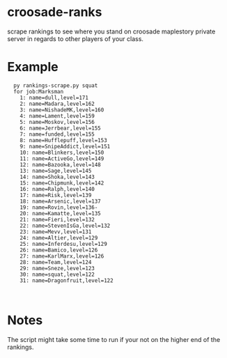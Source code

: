 # croosade-ranks
scrape rankings to see where you stand on croosade maplestory private server in regards to other players of your class.

# Example

```
  py rankings-scrape.py squat
  for job:Marksman
    1: name=dull,level=171
    2: name=Madara,level=162
    3: name=NishadeMK,level=160
    4: name=Lament,level=159
    5: name=Moskov,level=156
    6: name=Jerrbear,level=155
    7: name=funded,level=155
    8: name=Hufflepuff,level=153
    9: name=SnipeAddict,level=151
    10: name=Blinkers,level=150
    11: name=ActiveGo,level=149
    12: name=Bazooka,level=148
    13: name=Sage,level=145
    14: name=Shoka,level=143
    15: name=Chipmunk,level=142
    16: name=Ralph,level=140
    17: name=Risk,level=139
    18: name=Arsenic,level=137
    19: name=Rovin,level=136-
    20: name=Kamatte,level=135
    21: name=Fieri,level=132
    22: name=StevenIsGa,level=132
    23: name=Mevv,level=131
    24: name=Altier,level=129
    25: name=Inferdesu,level=129
    26: name=Bamico,level=126
    27: name=KarlMarx,level=126
    28: name=Team,level=124
    29: name=Sneze,level=123
    30: name=squat,level=122
    31: name=Dragonfruit,level=122

  
```

# Notes
The script might take some time to run if your not on the higher end of the rankings.
